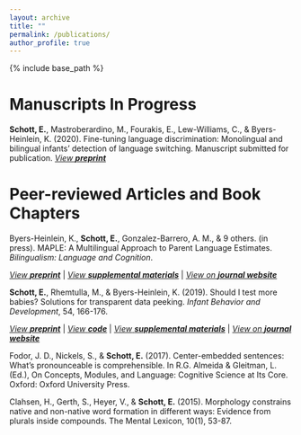 ```yaml
---
layout: archive
title: ""
permalink: /publications/
author_profile: true
---
```


<!-- {% if author.googlescholar %}
  You can also find my articles on <u><a href="{{author.googlescholar}}">my Google Scholar profile</a>.</u>
{% endif %} -->

{% include base_path %}

Manuscripts In Progress
======

**Schott, E.**, Mastroberardino, M., Fourakis, E., Lew-Williams, C., & Byers-Heinlein, K. (2020). Fine-tuning language discrimination: Monolingual and bilingual infants’ detection of language switching. Manuscript submitted for publication. [*View* ***preprint***](https://psyarxiv.com/xkc9b/)  


Peer-reviewed Articles and Book Chapters
=======


Byers-Heinlein, K., **Schott, E.**, Gonzalez-Barrero, A. M., & 9 others. (in press). MAPLE: A Multilingual
Approach to Parent Language Estimates. *Bilingualism: Language and Cognition*.

[*View* ***preprint***](https://psyarxiv.com/r2q3u/)     \|    [*View* ***supplemental materials***](https://osf.io/byxfz/) \|    [*View on* ***journal website***](https://www.cambridge.org/core/journals/bilingualism-language-and-cognition/article/maple-a-multilingual-approach-to-parent-language-estimates/871E9488574C8F638FCFAA9234DC0159)

**Schott, E.**, Rhemtulla, M., & Byers-Heinlein, K. (2019). Should I test more babies? Solutions for transparent data peeking. *Infant Behavior and Development*, 54, 166-176.

[*View* ***preprint***](https://psyarxiv.com/gxfaj/)     \|    [*View* ***code***](https://e-schott.github.io/code/SolutionsForTransparentDataPeeking-resub.html)     \|    [*View* ***supplemental materials***](https://osf.io/qd25s/)     \|    [*View on* ***journal website***](https://www.sciencedirect.com/science/article/pii/S0163638318300894)

Fodor, J. D., Nickels, S., & **Schott, E.** (2017). Center-embedded sentences: What’s pronounceable is comprehensible. In R.G. Almeida & Gleitman, L. (Ed.), On Concepts, Modules, and Language: Cognitive Science at Its Core. Oxford: Oxford University Press.

Clahsen, H., Gerth, S., Heyer, V., & **Schott, E.** (2015). Morphology constrains native and non-native word formation in different ways: Evidence from plurals inside compounds. The Mental Lexicon, 10(1), 53-87.
<!-- {% for post in site.publications reversed %}
  {% include archive-single.html %}
{% endfor %} -->
